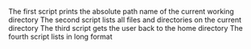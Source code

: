 The first script prints the absolute path name of the current working directory
The second script lists all files and directories on the current directory
The third script  gets the user back to the home directory
The fourth script lists in long format
